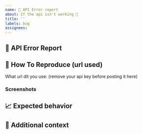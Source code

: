 ```yaml
---
name: 🔧 API Error report
about: If the api isn't working 🔧
title: ''
labels: bug
assignees:
---
```


## 🔧 API Error Report

<!-- A clear and concise description of what the bug is. -->

## 🔬 How To Reproduce (url used)

What url dit you use: (remove your api key before posting it here)



### Screenshots

<!-- If applicable, add screenshots to help explain your problem. -->

## 📈 Expected behavior

<!-- A clear and concise description of what you expected to happen. -->

## 📎 Additional context

<!-- Add any other context about the problem here. -->
